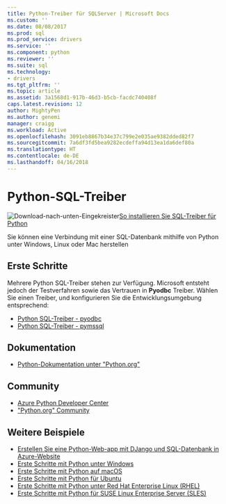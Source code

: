 ```yaml
---
title: Python-Treiber für SQLServer | Microsoft Docs
ms.custom: ''
ms.date: 08/08/2017
ms.prod: sql
ms.prod_service: drivers
ms.service: ''
ms.component: python
ms.reviewer: ''
ms.suite: sql
ms.technology:
- drivers
ms.tgt_pltfrm: ''
ms.topic: article
ms.assetid: 3a1568d1-917b-46d3-b5cb-facdc740408f
caps.latest.revision: 12
author: MightyPen
ms.author: genemi
manager: craigg
ms.workload: Active
ms.openlocfilehash: 3091eb8867b34e37c799e2e035ae9382dded82f7
ms.sourcegitcommit: 7a6df3fd5bea9282ecdeffa94d13ea1da6def80a
ms.translationtype: HT
ms.contentlocale: de-DE
ms.lasthandoff: 04/16/2018
---
```

# <a name="python-sql-driver"></a>Python-SQL-Treiber

![Download-nach-unten-Eingekreister](../../ssdt/media/download.png)[So installieren Sie SQL-Treiber für Python](../sql-connection-libraries.md#anchor-20-drivers-relational-access)

Sie können eine Verbindung mit einer SQL-Datenbank mithilfe von Python unter Windows, Linux oder Mac herstellen   
  
## <a name="getting-started"></a>Erste Schritte  
Mehrere Python SQL-Treiber stehen zur Verfügung. Microsoft entsteht jedoch der Testverfahren sowie das Vertrauen in **Pyodbc** Treiber. Wählen Sie einen Treiber, und konfigurieren Sie die Entwicklungsumgebung entsprechend:
* [Python SQL-Treiber - pyodbc](pyodbc/python-sql-driver-pyodbc.md)
* [Python SQL-Treiber - pymssql](pymssql/python-sql-driver-pymssql.md)
  
## <a name="documentation"></a>Dokumentation  
* [Python-Dokumentation unter "Python.org"](https://www.python.org/doc/)  
  
## <a name="community"></a>Community  
* [Azure Python Developer Center](https://azure.microsoft.com/develop/python/)  
* ["Python.org" Community](https://www.python.org/community/)  
  
## <a name="more-samples"></a>Weitere Beispiele  
* [Erstellen Sie eine Python-Web-app mit DJango und SQL-Datenbank in Azure-Website](https://github.com/Microsoft/PTVS/wiki/Django-and-SQL-Database-on-Azure)
* [Erste Schritte mit Python unter Windows](https://www.microsoft.com/sql-server/developer-get-started/python/windows/)
* [Erste Schritte mit Python auf macOS](https://www.microsoft.com/sql-server/developer-get-started/python/mac/)
* [Erste Schritte mit Python für Ubuntu](https://www.microsoft.com/sql-server/developer-get-started/python/ubuntu/)
* [Erste Schritte mit Python unter Red Hat Enterprise Linux (RHEL)](https://www.microsoft.com/sql-server/developer-get-started/python/rhel/)
* [Erste Schritte mit Python für SUSE Linux Enterprise Server (SLES)](https://www.microsoft.com/sql-server/developer-get-started/python/sles/)
